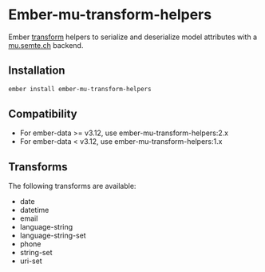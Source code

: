 # Ember-mu-transform-helpers

Ember [transform](http://emberjs.com/api/data/classes/DS.Transform.html) helpers to serialize and deserialize model attributes with a [mu.semte.ch](https://mu.semte.ch) backend.

## Installation
```bash
ember install ember-mu-transform-helpers
```

## Compatibility
* For ember-data >= v3.12, use ember-mu-transform-helpers:2.x
* For ember-data < v3.12, use ember-mu-transform-helpers:1.x

## Transforms
The following transforms are available:
* date
* datetime
* email
* language-string
* language-string-set
* phone
* string-set
* uri-set

